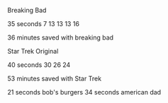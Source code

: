 Breaking Bad

35 seconds 
7
13
13
13
16

36 minutes saved with breaking bad


Star Trek Original 

40 seconds
30
26
24

53 minutes saved with Star Trek  

21 seconds bob's burgers
34 seconds american dad
